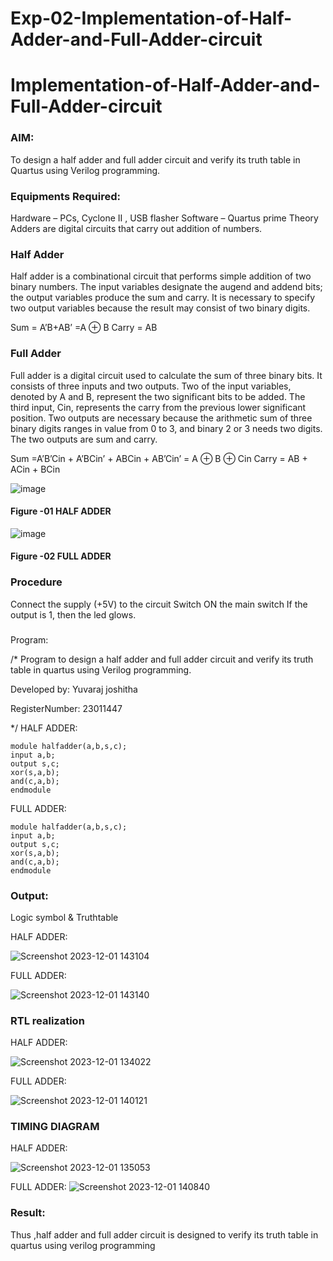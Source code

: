 # Exp-02-Implementation-of-Half-Adder-and-Full-Adder-circuit

# Implementation-of-Half-Adder-and-Full-Adder-circuit
### AIM:
To design a half adder and full adder circuit and verify its truth table in Quartus using Verilog programming.

### Equipments Required:
Hardware – PCs, Cyclone II , USB flasher
Software – Quartus prime
Theory
Adders are digital circuits that carry out addition of numbers.

### Half Adder
Half adder is a combinational circuit that performs simple addition of two binary numbers. The input variables designate the augend and addend bits; the output variables produce the sum and carry. It is necessary to specify two output variables because the result may consist of two binary digits.

Sum = A’B+AB’ =A ⊕ B Carry = AB

### Full Adder
Full adder is a digital circuit used to calculate the sum of three binary bits. It consists of three inputs and two outputs. Two of the input variables, denoted by A and B, represent the two significant bits to be added. The third input, Cin, represents the carry from the previous lower significant position. Two outputs are necessary because the arithmetic sum of three binary digits ranges in value from 0 to 3, and binary 2 or 3 needs two digits. The two outputs are sum and carry.

Sum =A’B’Cin + A’BCin’ + ABCin + AB’Cin’ = A ⊕ B ⊕ Cin Carry = AB + ACin + BCin

 ![image](https://user-images.githubusercontent.com/36288975/163552156-a13e5a56-c638-4110-97d9-8896907c8d25.png)

#### Figure -01 HALF ADDER 


![image](https://user-images.githubusercontent.com/36288975/163552057-b3547877-6d07-45b4-b7e0-bcfebfad9e1d.png)

#### Figure -02 FULL ADDER 

### Procedure

Connect the supply (+5V) to the circuit
Switch ON the main switch
If the output is 1, then the led glows.
### 
Program:

/*
Program to design a half adder and full adder circuit and verify its truth table in quartus using Verilog programming.

Developed by: Yuvaraj joshitha

RegisterNumber: 23011447 

*/
HALF ADDER:
```
module halfadder(a,b,s,c);
input a,b;
output s,c;
xor(s,a,b);
and(c,a,b);
endmodule
```
FULL ADDER:
```
module halfadder(a,b,s,c);
input a,b;
output s,c;
xor(s,a,b);
and(c,a,b);
endmodule
```
### Output:
Logic symbol & Truthtable

HALF ADDER:

![Screenshot 2023-12-01 143104](https://github.com/Joshitha-YUVARAJ/Exp-02-Implementation-of-Half-Adder-and-Full-Adder-circuit/assets/145742770/bb046b81-6b63-49db-baff-56b9820e22df)


FULL ADDER:



![Screenshot 2023-12-01 143140](https://github.com/Joshitha-YUVARAJ/Exp-02-Implementation-of-Half-Adder-and-Full-Adder-circuit/assets/145742770/f042cd09-f7ae-4e90-a9a0-14fcfdfc59ce)



### RTL realization

HALF ADDER:

![Screenshot 2023-12-01 134022](https://github.com/Joshitha-YUVARAJ/Exp-02-Implementation-of-Half-Adder-and-Full-Adder-circuit/assets/145742770/d867ddab-0692-438b-82fc-17a772c4548e)

FULL ADDER:

![Screenshot 2023-12-01 140121](https://github.com/Joshitha-YUVARAJ/Exp-02-Implementation-of-Half-Adder-and-Full-Adder-circuit/assets/145742770/1d610f10-db73-4b06-b91f-42d2a265c529)


### TIMING DIAGRAM

HALF ADDER:

![Screenshot 2023-12-01 135053](https://github.com/Joshitha-YUVARAJ/Exp-02-Implementation-of-Half-Adder-and-Full-Adder-circuit/assets/145742770/e6b6171d-c066-4d36-9647-943c8efa9fbe)

FULL ADDER:
![Screenshot 2023-12-01 140840](https://github.com/Joshitha-YUVARAJ/Exp-02-Implementation-of-Half-Adder-and-Full-Adder-circuit/assets/145742770/ea5e0bf9-a1f1-4747-8c53-19ceb730d67b)


### Result:

Thus ,half adder and full adder circuit is designed to verify its truth table in quartus using verilog programming
